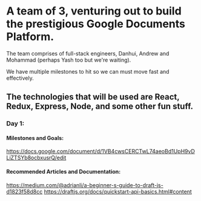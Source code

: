 # A team of 3, venturing out to build the prestigious Google Documents Platform. 
The team comprises of full-stack engineers, Danhui, Andrew and Mohammad (perhaps Yash too but we're waiting).

We have multiple milestones to hit so we can must move fast and effectively.
## The technologies that will be used are React, Redux, Express, Node, and some other fun stuff.


### Day 1: 

#### Milestones and Goals: 
https://docs.google.com/document/d/1VB4cwsCERCTwL74aeoBd1UpH9vDLiZTSYb8ocbxusrQ/edit

#### Recommended Articles and Documentation:
https://medium.com/@adrianli/a-beginner-s-guide-to-draft-js-d1823f58d8cc
https://draftjs.org/docs/quickstart-api-basics.html#content
